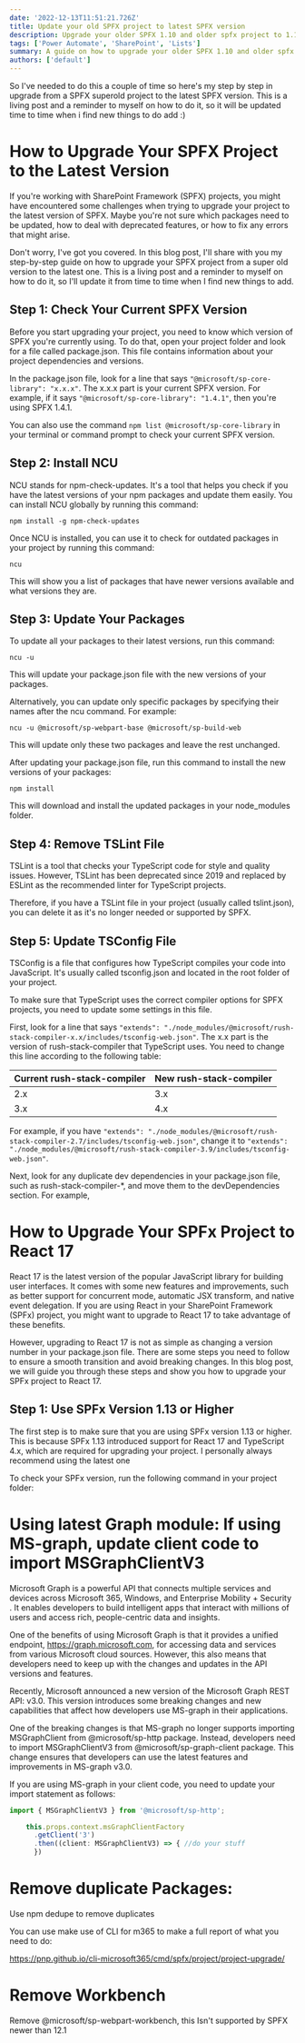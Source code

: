 ```yaml
---
date: '2022-12-13T11:51:21.726Z'
title: Update your old SPFX project to latest SPFX version
description: Upgrade your older SPFX 1.10 and older spfx project to 1.16.1
tags: ['Power Automate', 'SharePoint', 'Lists']
summary: A guide on how to upgrade your older SPFX 1.10 and older spfx project to 1.16.1 abd newer
authors: ['default']
---
```


So I've needed to do this a couple of time so here's my step by step in upgrade from a SPFX superold project to the latest SPFX version.
This is a living post and a reminder to myself on how to do it, so it will be updated time to time when i find new things to do add :)

# How to Upgrade Your SPFX Project to the Latest Version

If you're working with SharePoint Framework (SPFX) projects, you might have encountered some challenges when trying to upgrade your project to the latest version of SPFX. Maybe you're not sure which packages need to be updated, how to deal with deprecated features, or how to fix any errors that might arise.

Don't worry, I've got you covered. In this blog post, I'll share with you my step-by-step guide on how to upgrade your SPFX project from a super old version to the latest one. This is a living post and a reminder to myself on how to do it, so I'll update it from time to time when I find new things to add.

## Step 1: Check Your Current SPFX Version

Before you start upgrading your project, you need to know which version of SPFX you're currently using. To do that, open your project folder and look for a file called package.json. This file contains information about your project dependencies and versions.

In the package.json file, look for a line that says `"@microsoft/sp-core-library": "x.x.x"`. The x.x.x part is your current SPFX version. For example, if it says `"@microsoft/sp-core-library": "1.4.1"`, then you're using SPFX 1.4.1.

You can also use the command `npm list @microsoft/sp-core-library` in your terminal or command prompt to check your current SPFX version.

## Step 2: Install NCU

NCU stands for npm-check-updates. It's a tool that helps you check if you have the latest versions of your npm packages and update them easily. You can install NCU globally by running this command:

`npm install -g npm-check-updates`

Once NCU is installed, you can use it to check for outdated packages in your project by running this command:

`ncu`

This will show you a list of packages that have newer versions available and what versions they are.

## Step 3: Update Your Packages

To update all your packages to their latest versions, run this command:

`ncu -u`

This will update your package.json file with the new versions of your packages.

Alternatively, you can update only specific packages by specifying their names after the ncu command. For example:

`ncu -u @microsoft/sp-webpart-base @microsoft/sp-build-web`

This will update only these two packages and leave the rest unchanged.

After updating your package.json file, run this command to install the new versions of your packages:

`npm install`

This will download and install the updated packages in your node_modules folder.

## Step 4: Remove TSLint File

TSLint is a tool that checks your TypeScript code for style and quality issues. However, TSLint has been deprecated since 2019 and replaced by ESLint as the recommended linter for TypeScript projects.

Therefore, if you have a TSLint file in your project (usually called tslint.json), you can delete it as it's no longer needed or supported by SPFX.

## Step 5: Update TSConfig File

TSConfig is a file that configures how TypeScript compiles your code into JavaScript. It's usually called tsconfig.json and located in the root folder of your project.

To make sure that TypeScript uses the correct compiler options for SPFX projects, you need to update some settings in this file.

First, look for a line that says `"extends": "./node_modules/@microsoft/rush-stack-compiler-x.x/includes/tsconfig-web.json"`. The x.x part is the version of rush-stack-compiler that TypeScript uses. You need
to change this line according
to
the following table:

| Current rush-stack-compiler | New rush-stack-compiler |
| --------------------------- | ----------------------- |
| 2.x                         | 3.x                     |
| 3.x                         | 4.x                     |

For example,
if
you have `"extends": "./node_modules/@microsoft/rush-stack-compiler-2.7/includes/tsconfig-web.json"`, change it
to
`"extends": "./node_modules/@microsoft/rush-stack-compiler-3.9/includes/tsconfig-web.json"`.

Next,
look
for any duplicate dev dependencies in
your package.json file,
such as rush-stack-compiler-\*,
and move them
to
the devDependencies section.
For example,

# How to Upgrade Your SPFx Project to React 17

React 17 is the latest version of the popular JavaScript library for building user interfaces. It comes with some new features and improvements, such as better support for concurrent mode, automatic JSX transform, and native event delegation. If you are using React in your SharePoint Framework (SPFx) project, you might want to upgrade to React 17 to take advantage of these benefits.

However, upgrading to React 17 is not as simple as changing a version number in your package.json file. There are some steps you need to follow to ensure a smooth transition and avoid breaking changes. In this blog post, we will guide you through these steps and show you how to upgrade your SPFx project to React 17.

## Step 1: Use SPFx Version 1.13 or Higher

The first step is to make sure that you are using SPFx version 1.13 or higher. This is because SPFx 1.13 introduced support for React 17 and TypeScript 4.x, which are required for upgrading your project. I personally always recommend using the latest one

To check your SPFx version, run the following command in your project folder:

# Using latest Graph module: If using MS-graph, update client code to import MSGraphClientV3

Microsoft Graph is a powerful API that connects multiple services and devices across Microsoft 365, Windows, and Enterprise Mobility + Security . It enables developers to build intelligent apps that interact with millions of users and access rich, people-centric data and insights.

One of the benefits of using Microsoft Graph is that it provides a unified endpoint, https://graph.microsoft.com, for accessing data and services from various Microsoft cloud sources. However, this also means that developers need to keep up with the changes and updates in the API versions and features.

Recently, Microsoft announced a new version of the Microsoft Graph REST API: v3.0. This version introduces some breaking changes and new capabilities that affect how developers use MS-graph in their applications.

One of the breaking changes is that MS-graph no longer supports importing MSGraphClient from @microsoft/sp-http package. Instead, developers need to import MSGraphClientV3 from @microsoft/sp-graph-client package. This change ensures that developers can use the latest features and improvements in MS-graph v3.0.

If you are using MS-graph in your client code, you need to update your import statement as follows:

```Javascript
import { MSGraphClientV3 } from '@microsoft/sp-http';

    this.props.context.msGraphClientFactory
      .getClient('3')
      .then((client: MSGraphClientV3) => { //do your stuff
      })
```

# Remove duplicate Packages:

Use npm dedupe to remove duplicates

You can use make use of CLI for m365 to make a full report of what you need to do:

https://pnp.github.io/cli-microsoft365/cmd/spfx/project/project-upgrade/

# Remove Workbench

Remove @microsoft/sp-webpart-workbench, this Isn't supported by SPFX newer than 12.1
